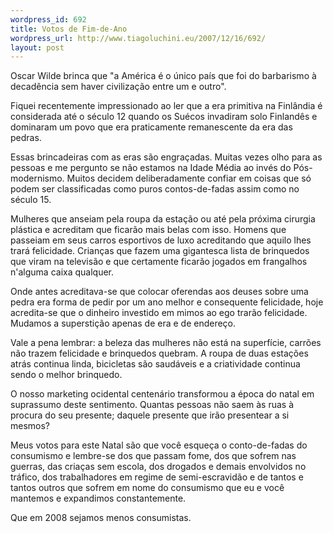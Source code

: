 ```yaml
--- 
wordpress_id: 692
title: Votos de Fim-de-Ano
wordpress_url: http://www.tiagoluchini.eu/2007/12/16/692/
layout: post
---
```

Oscar Wilde brinca que "a América é o único país que foi do barbarismo à decadência sem haver civilização entre um e outro".

Fiquei recentemente impressionado ao ler que a era primitiva na Finlândia é considerada até o século 12 quando os Suécos invadiram solo Finlandês e dominaram um povo que era praticamente remanescente da era das pedras.

Essas brincadeiras com as eras são engraçadas. Muitas vezes olho para as pessoas e me pergunto se não estamos na Idade Média ao invés do Pós-modernismo. Muitos decidem deliberadamente confiar em coisas que só podem ser classificadas como puros contos-de-fadas assim como no século 15.

Mulheres que anseiam pela roupa da estação ou até pela próxima cirurgia plástica e acreditam que ficarão mais belas com isso. Homens que passeiam em seus carros esportivos de luxo acreditando que aquilo lhes trará felicidade. Crianças que fazem uma gigantesca lista de brinquedos que viram na televisão e que certamente ficarão jogados em frangalhos n'alguma caixa qualquer.

Onde antes acreditava-se que colocar oferendas aos deuses sobre uma pedra era forma de pedir por um ano melhor e consequente felicidade, hoje acredita-se que o dinheiro investido em mimos ao ego trarão felicidade. Mudamos a superstição apenas de era e de endereço.

Vale a pena lembrar: a beleza das mulheres não está na superfície, carrões não trazem felicidade e brinquedos quebram. A roupa de duas estações atrás continua linda, bicicletas são saudáveis e a criatividade continua sendo o melhor brinquedo.

O nosso marketing ocidental centenário transformou a época do natal em suprassumo deste sentimento. Quantas pessoas não saem às ruas à procura do seu presente; daquele presente que irão presentear a si mesmos?

Meus votos para este Natal são que você esqueça o conto-de-fadas do consumismo e lembre-se dos que passam fome, dos que sofrem nas guerras, das criaças sem escola, dos drogados e demais envolvidos no tráfico, dos trabalhadores em regime de semi-escravidão e de tantos e tantos outros que sofrem em nome do consumismo que eu e você mantemos e expandimos constantemente.

Que em 2008 sejamos menos consumistas.
